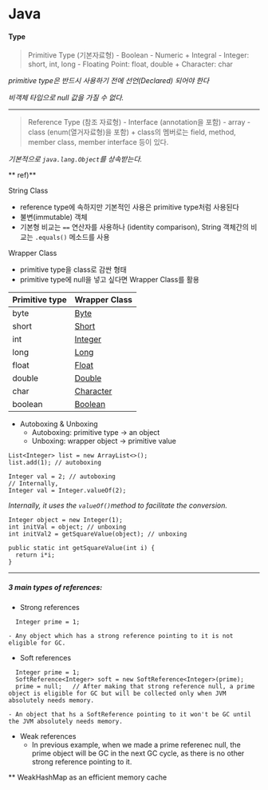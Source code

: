 # Java

#### Type
> Primitive Type (기본자료형)
    - Boolean
    - Numeric
      + Integral
        - Integer: short, int, long
        - Floating Point: float, double
      + Character: char

*primitive type은 반드시 사용하기 전에 선언(Declared) 되어야 한다*

*비객체 타입으로 null 값을 가질 수 없다.*

---

> Reference Type (참조 자료형)
    - Interface (annotation을 포함)
    - array
    - class (enum(열거자료형)을 포함)
      + class의 멤버로는 field, method, member class, member interface 등이 있다.


*기본적으로 ```java.lang.Object```를 상속받는다.*

** ref)**

String Class
- reference type에 속하지만 기본적인 사용은 primitive type처럼 사용된다
- 불변(immutable) 객체
- 기본형 비교는 ```==``` 연산자를 사용하나 (identity comparison), String 객체간의 비교는 ```.equals()``` 메소드를 사용

Wrapper Class
- primitive type을 class로 감싼 형태
- primitive type에 null을 넣고 싶다면 Wrapper Class를 활용


| Primitive type | Wrapper Class |
| ------ | ------ |
| byte | [Byte](https://docs.oracle.com/javase/7/docs/api/java/lang/Byte.html) |
| short | [Short](https://docs.oracle.com/javase/7/docs/api/java/lang/Short.html) |
| int | [Integer](https://docs.oracle.com/javase/7/docs/api/java/lang/Integer.html) |
| long | [Long](https://docs.oracle.com/javase/7/docs/api/java/lang/Long.html) |
| float | [Float](https://docs.oracle.com/javase/7/docs/api/java/lang/Float.html) |
| double | [Double](https://docs.oracle.com/javase/7/docs/api/java/lang/Double.html) |
| char | [Character](https://docs.oracle.com/javase/7/docs/api/java/lang/Character.html) |
| boolean | [Boolean](https://docs.oracle.com/javase/7/docs/api/java/lang/Boolean.html) |

  - Autoboxing & Unboxing
    + Autoboxing: primitive type -> an object
    + Unboxing: wrapper object -> primitive value

```
List<Integer> list = new ArrayList<>();
list.add(1); // autoboxing

Integer val = 2; // autoboxing
// Internally,
Integer val = Integer.valueOf(2);
```  

*Internally, it uses the ```valueOf()```method to facilitate the conversion.*

```
Integer object = new Integer(1);
int initVal = object; // unboxing
int initVal2 = getSquareValue(object); // unboxing

public static int getSquareValue(int i) {
  return i*i;
}
```

---

##### 3 main types of references:
  + Strong references
  ```
    Integer prime = 1;
  ```
    - Any object which has a strong reference pointing to it is not eligible for GC.

  + Soft references
  ```
    Integer prime = 1;
    SoftReference<Integer> soft = new SoftReference<Integer>(prime);
    prime = null;   // After making that strong reference null, a prime object is eligible for GC but will be collected only when JVM absolutely needs memory.
  ```
    - An object that hs a SoftReference pointing to it won't be GC until the JVM absolutely needs memory.

  + Weak references
    - In previous example, when we made a prime referenec null, the prime object will be GC in the next GC cycle, as there is no other strong reference pointing to it.

** WeakHashMap as an efficient memory cache
